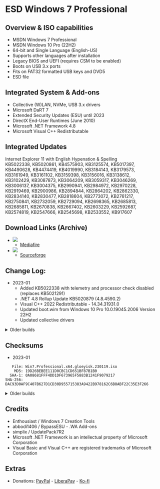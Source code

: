 # ESD Windows 7 Professional

## Overview & ISO capabilities
- MSDN Windows 7 Professional
- MSDN Windows 10 Pro (22H2)
- 64-bit and Single Language (English-US)
- Supports other languages after installation
- Legacy BIOS and UEFI (requires CSM to be enabled)
- Boots on USB 3.x ports
- Fits on FAT32 formatted USB keys and DVD5
- ESD file

## Integrated System & Add-ons
- Collective (W)LAN, NVMe, USB 3.x drivers
- Microsoft DaRT 7
- Extended Security Updates (ESU) until 2023
- DirectX End-User Runtimes (June 2010)
- Microsoft .NET Framework 4.8
- Microsoft Visual C++ Redistributable

## Integrated Updates
Internet Explorer 11 with English Hypenation & Spelling   
KB5022338, KB5020861, KB4575903, KB3125574, KB5017397,   
KB4490628, KB4474419, KB4019990, KB3184143, KB3179573,   
KB3161949, KB3161102, KB3159398, KB3156016, KB3138612,   
KB3102429, KB3087873, KB3064209, KB3059317, KB3046269,   
KB3006137, KB3004375, KB2990941, KB2984972, KB2970228,   
KB2919469, KB2900986, KB2894844, KB2864202, KB2862330,   
KB2834140, KB2830477, KB2818604, KB2773072, KB2761217,   
KB2750841, KB2732059, KB2729094, KB2698365, KB2685813,   
KB2685811, KB2670838, KB2667402, KB2603229, KB2592687,   
KB2574819, KB2547666, KB2545698, KB2533552, KB917607   

## Download Links (Archive)
- <img src="https://img.shields.io/badge/status:-available-green" />  
 
  - [Mediafire](https://kutt.it/7gvtSd)   

- <img src="https://img.shields.io/badge/status:-maintenance-orange" />

  - [Sourceforge](https://kutt.it/oiNgCh)    


## Change Log:
- 2023-01   
  - Added KB5022338 with telemetry and processor check disabled (replaces KB5021291)   
  - .NET 4.8 Rollup Update KB5020879 (4.8.4590.2)   
  - Visual C++ 2022 Redistributable - 14.34.31931.0    
  - Updated boot.wim from Windows 10 Pro 10.0.19045.2006 Version 22H2   
  - Updated collective drivers   

<details>
  <summary>Older builds</summary>
  
- 2022-02   
  - Added KB5010404 with telemetry and processor check disabled (replaces KB5009610 and KB5010798)   
  - Added KB5010451 (replaces KB5006749)   
  - .NET 4.8 Rollup Update KB5010457 (4.8.4480.1)   
  - Visual C++ 2022 Redistributable - 14.31.31103.0   

- 2022-01   
  - Added KB5009610 with telemetry and processor check disabled (replaces KB5008244)   
  - Added KB5008867 (replaces KB4578952)   
  - .NET 4.8 Rollup Update KB5008858 (4.8.4465.4)   
  - Visual C++ 2022 Redistributable - 14.31.31005.0   
  - Updated boot.wim from Windows 10 Enterprise LTSC 10.0.19044.1288 Version 21H2 (November 2021)   

- 2021-09   
  - Added KB5005633 with telemetry and processor check disabled (replaces KB5005088)   
  - Certificate update similar to KB931125 and KB2917500 for September 2021   
  - .NET 4.8 Rollup Update KB5006060 (4.8.4430.1)   
  - Visual C++ 2022 Redistributable - 14.30.30528.0   

- 2021-08   
  - Added KB5005088 with telemetry and processor check disabled (replaces KB5004289)    
  - .NET 4.8 Rollup Update KB5004755 (4.8.4410.1)   
  - Visual C++ 2022 Redistributable - 14.30.30423.0   

- 2021-07   
  - Added KB5004289 with telemetry and processor check disabled (replaces KB5004953)   
  - Added KB5004378 (replaces KB4592510)   
  - Certificate update similar to KB931125 and KB2917500 for July 2021   
  - .NET 4.8 Rollup Update KB5004116 (4.8.4395.1) + KB4600944-v3   
  - Visual C++ 2022 Redistributable - 14.30.30401.0   

- 2021-06   
  - Added KB5003667 with telemetry and processor check disabled (replaces KB5003233)   
  - Certificate update similar to KB931125 and KB2917500 for June 2021   
  - .NET 4.8 Rollup Update KB5003543 (4.8.4380.1) + KB5003318 / KB4600944-v3   
  - Visual C++ 2019 Redistributable - 14.29.30130   

- 2021-05   
  - Added KB5003233 with telemetry and processor check disabled (replaces KB5001335)   
  - Certificate update similar to KB931125 and KB2917500 for May 2021   
  - .NET 4.8 Rollup Update KB5001843 refresh (4.8.4351.2)   
  - Visual C++ 2019 Redistributable - 14.29.30031   

- 2021-04   
  - Added KB5001335 with telemetry and processor check disabled (replaces KB5000841)   
  - Certificate update similar to KB931125 and KB2917500 for April 2021   
  - Visual C++ 2019 Redistributable - 14.29.30031   

- 2021-03   
  - Added KB5000841 with telemetry and processor check disabled (replaces KB4601347)   
  - Certificate update similar to KB931125 and KB2917500 for March 2021   
  - .NET 4.8 Rollup Update KB4578977-v2/KB4600944-v2 (4.8.4331.3)   
  - Visual C++ 2019 Redistributable - 14.29.29917.0   
  - Updated boot.wim from Windows 10 10.0.19042.804 Version 20H2 (February 2021)   

- 2021-02   
  - Added KB4601347 with telemetry and processor check disabled (replaces KB4598279)   
  - Certificate update similar to KB931125 and KB2917500 for February 2021   

- 2021-01   
  - Added KB4598279 with telemetry and processor check disabled (replaces KB4592471)   
  - Certificate update similar to KB931125 and KB2917500 for January 2021   
  - Visual C++ 2019 Redistributable: 14.28.29805.2   

- 2020-12   
  - Added KB4592471 with telemetry and processor check disabled (replaces KB4586827)   
  - Added KB4592510 (replaces KB4580970)   
  - Visual C++ 2019 Redistributable: 14.28.29617.0   

- 2020-11   
  - Initial public release   
  
</details>

## Checksums
- 2023-01
```
   File: Win7.Professional.x64.gloeyisk.230119.iso
    MD5: 19D26BEBEE111D0CBC1CD651BF87B1B0
  SHA-1: 0A08681FFF4DD1DF673965F5883B1241F9079217
SHA-256: DAC93D0AF9C407B627D1CD30D955715383A9422B978162C6B8ABF22C35E3F266
```

<details>
  <summary>Older builds</summary>

- 2022-02
```
   File: Win7.Professional.x64.gloeyisk.220211.iso
    MD5: 6BE71BC504AC7F8D6334E2B4D5F317B4
  SHA-1: CB153CFABC31F868F44B5C17F6022637CE6E93F2
SHA-256: F8D47824C60C7D4779F26094A69CE22C035F419CB1529A14F5E41C8EFE5E86E5
```

- 2022-01
```
   File: Win7.Professional.x64.gloeyisk.220114.iso
    MD5: B437CC1860D2024BE1E14C7D6757B2F6
  SHA-1: A972EC6C6100550C77DC43C2E3D3CE99B2353431
SHA-256: D0857C12F4301AF0E821DD31825FDE9100B7AD78C2FDB4D5A82CEAD89E248D9C
```

- 2021-09
```
   File: Win7.Professional.x64.gloeyisk.211007.iso
    MD5: 3EAEFA7821EBE174A4B31D62BADF018A
  SHA-1: CCB5FCE396C677318E53E588F779528DD01091CB
SHA-256: FD9E1CCA91F76DFFF667E3B6B8649DC9188D5C782F3C994DABEB21D7EA67B068
```

- 2021-08
```
   File: Win7.Professional.x64.gloeyisk.210815.iso
    MD5: AE749C2AF73C1F8F29478F431A99C4E2
  SHA-1: 4951C8BEA983721D7C2620F7E30234D2E51C3E4E
SHA-256: 276F5E7C7810B2B9FA0504C8641E124A106965C5F533EC4021B73E87F44C3BAC
```

- 2021-07
```
   File: Win7.Professional.x64.gloeyisk.210728.iso
    MD5: DC980C69B4F2A69331AE748823B98647
  SHA-1: 663A429DD8E2B9F8147C5A74F6624FE573A49932
SHA-256: 2DDAE3CDCB2C69DFA9326D379E365C8497D18E448E8799DE8E9C03C1BFBCFCBF
```

- 2021-06
```
   File: Win7.Professional.x64.gloeyisk.210705.iso
    MD5: BDDB1447B210009F44EC4F57EE4A9521
  SHA-1: 62CD269C2151B562A59984C566E48CF4A09D3F36
SHA-256: DB1536A6FC051783425C9A593616DCFB2409FE1EE0BB6410252711023B29058F
```

- 2021-05
```
   File: Win7.Professional.x64.gloeyisk.210523.iso
    MD5: 903258105070C53EFE8D1C1BA39D142F
  SHA-1: 1701B7195661D627988B893C8133278362A88035
SHA-256: F3660C29E81CA53D7688A6BD64D1795E94E5218B9E9086DA5D64E5C3B14033BC
```

- 2021-04
```
   File: Win7.Professional.x64.gloeyisk.210422.iso
    MD5: EB15CD15001DFDA8FB26CC52CF708B08
  SHA-1: 4079D30733CDCD2AFF04C995C073451CE984A0A5
SHA-256: ACD6AA40FA3F8E8F35DA0A58ACB71DD9EEBC5607B5255E6BA56D30648BE7BE6D
```

- 2021-03
```
   File: Win7.Professional.x64.gloeyisk.210312.iso
    MD5: 84A5E80775CBE569554D15119B126EAD
  SHA-1: 4B9F79A8A6B3E531BE4A6CF56D20E7F44FDF7B07
SHA-256: F97D6AB371EA4DFB1E68C05614E401B3CEDFD6CA79C5721EA437D4D3A9C6F8D8
```

- 2021-02
```
   File: Win7.Professional.x64.gloeyisk.210216.iso
    MD5: 06FAFAF1CC30A03F314310B28F18A55C
  SHA-1: 433AEA01D272421644EF536AFFBDA481BF86E4AB
SHA-256: 70CABDAA05D8D97EEADDE66A297FCDE5E68538060907A51829040C1F9644D32C
```

- 2021-01
```
   File: Win7.Professional.x64.gloeyisk.210116.iso
    MD5: DDA260780EEBF3055226D1B577037BA4
  SHA-1: 534A73083F1D58CD79095E9194CE40A89851F2AE
SHA-256: 6DB4807E8439D543995C2183583CBD2D0224E6DC684295CD5753F4F162C6B27D
```

- 2020-12
```
   File: Win7.Professional.x64.gloeyisk.201212.iso
    MD5: 21DA4F80A2C340BBED0133B9D0ED9EF3
  SHA-1: BC63D0D97D3E4B7E3578CD5EDCC90F136E728B71
SHA-256: 2B0489E50A5500BC81DD9ECB3CAD4117FA0F959181874D3F7B13BAFBF8223F48
```

- 2020-11
```
   File: Win7.Professional.x64.gloeyisk.201113.iso
    MD5: 427F0A0D78CE64FED5C21A1CEAE9D11C
  SHA-1: E25EA9E949E96D6599396BEE154C883A7A340D7E
SHA-256: 1F131D388C49D90D3BC5D55496BB9F805B5F11E9DAEA2D161CB4B889AA0079D7
```

</details>

## Credits
- Enthousiast / Windows 7 Creation Tools
- abbodi1406 / BypassESU - .WA Add-ons
- simplix / UpdatePack7R2
- Microsoft .NET Framework is an intellectual property of Microsoft Corporation
- Visual Basic and Visual C++ are registered trademarks of Microsoft Corporation

## Extras
- Donations: [PayPal](https://paypal.me/gloeyisk) - [LiberaPay](https://liberapay.com/gloeyisk) - [Ko-fi](https://ko-fi.com/gloeyisk)
